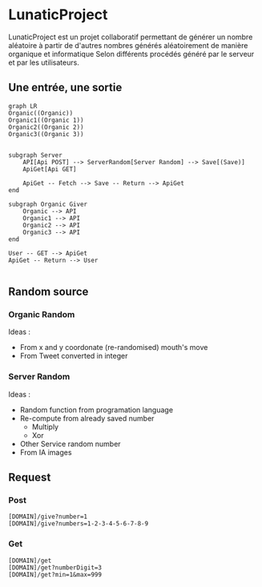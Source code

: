 # LunaticProject

LunaticProject est un projet collaboratif permettant de générer un nombre aléatoire à partir de d'autres nombres générés aléatoirement de manière organique et informatique Selon différents procédés généré par le serveur et par les utilisateurs.

## Une entrée, une sortie

```mermaid
graph LR
Organic((Organic))
Organic1((Organic 1))
Organic2((Organic 2))
Organic3((Organic 3))


subgraph Server
    API[Api POST] --> ServerRandom[Server Random] --> Save[(Save)] 
    ApiGet[Api GET]

    ApiGet -- Fetch --> Save -- Return --> ApiGet
end

subgraph Organic Giver
    Organic --> API
    Organic1 --> API
    Organic2 --> API
    Organic3 --> API
end

User -- GET --> ApiGet 
ApiGet -- Return --> User


```

## Random source

### Organic Random

Ideas : 
- From x and y coordonate (re-randomised) mouth's move
- From Tweet converted in integer

### Server Random

Ideas :
- Random function from programation language
- Re-compute from already saved number
    - Multiply
    - Xor
- Other Service random number
- From IA images

## Request

### Post  

```url
[DOMAIN]/give?number=1
[DOMAIN]/give?numbers=1-2-3-4-5-6-7-8-9
```

### Get  

```url
[DOMAIN]/get
[DOMAIN]/get?numberDigit=3
[DOMAIN]/get?min=1&max=999
```
